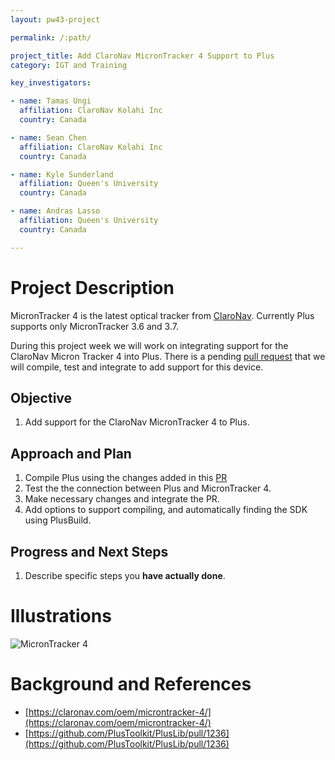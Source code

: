 ```yaml
---
layout: pw43-project

permalink: /:path/

project_title: Add ClaroNav MicronTracker 4 Support to Plus
category: IGT and Training

key_investigators:

- name: Tamas Ungi
  affiliation: ClaroNav Kolahi Inc
  country: Canada

- name: Sean Chen
  affiliation: ClaroNav Kolahi Inc
  country: Canada

- name: Kyle Sunderland
  affiliation: Queen's University
  country: Canada

- name: Andras Lasso
  affiliation: Queen's University
  country: Canada

---
```


# Project Description

<!-- Add a short paragraph describing the project. -->


MicronTracker 4 is the latest optical tracker from [ClaroNav](https://claronav.com/oem/microntracker-4/). Currently Plus supports only MicronTracker 3.6 and 3.7.

During this project week we will work on integrating support for the ClaroNav Micron Tracker 4 into Plus.  There is a pending [pull request](https://github.com/PlusToolkit/PlusLib/pull/1236) that we will compile, test and integrate to add support for this device.



## Objective

<!-- Describe here WHAT you would like to achieve (what you will have as end result). -->


1. Add support for the ClaroNav MicronTracker 4 to Plus.



## Approach and Plan

<!-- Describe here HOW you would like to achieve the objectives stated above. -->


1. Compile Plus using the changes added in this [PR](https://github.com/PlusToolkit/PlusLib/pull/1236)
2. Test the the connection between Plus and MicronTracker 4.
3. Make necessary changes and integrate the PR.
4. Add options to support compiling, and automatically finding the SDK using PlusBuild.




## Progress and Next Steps

<!-- Update this section as you make progress, describing of what you have ACTUALLY DONE.
     If there are specific steps that you could not complete then you can describe them here, too. -->


1. Describe specific steps you **have actually done**.




# Illustrations

<!-- Add pictures and links to videos that demonstrate what has been accomplished. -->


![MicronTracker 4](https://github.com/user-attachments/assets/a0e80c73-11a9-4d74-9d9d-5443cf3dc2d1)



# Background and References

<!-- If you developed any software, include link to the source code repository.
     If possible, also add links to sample data, and to any relevant publications. -->


- [https://claronav.com/oem/microntracker-4/](https://claronav.com/oem/microntracker-4/)
- [https://github.com/PlusToolkit/PlusLib/pull/1236](https://github.com/PlusToolkit/PlusLib/pull/1236)

